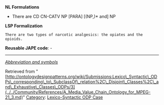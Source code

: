 __NL Formulations__



* There are CD CN-CATV NP<superclass> [PARA] [(NP<subclass>,)\* and] NP<subclass>


  

__LSP Formalization__




```
There are two types of narcotic analgesics: the opiates and the opioids.

```

__Reusable JAPE code__: -





---


_[Abbreviation and symbols](../../Community/LSPSymbols.md "Community:LSPSymbols")_





Retrieved from "[http://ontologydesignpatterns.org/wiki/Submissions:Lexico\_Syntactic\_ODPs\_corresponding\_to\_SubclassOf\_relation%2C\_Disjoint\_Classes%2C\_and\_Exhaustive\_Classes\_ODPs/3](../../Community/References/A_Media_Value_Chain_Ontology_for_MPEG-21_3.md)"
 [Category](http://ontologydesignpatterns.org/wiki/Special:Categories "Special:Categories"): [Lexico-Syntactic ODP Case](../../Category/Lexico-Syntactic_ODP_Case.md "Category:Lexico-Syntactic ODP Case")